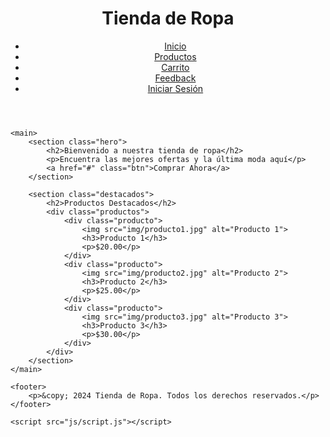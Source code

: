 <!DOCTYPE html>
<html lang="es">
<head>
    <meta charset="UTF-8">
    <meta name="viewport" content="width=device-width, initial-scale=1.0">
    <title>Tienda de Ropa</title>
    <link rel="stylesheet" href="css/styles.css">
</head>
<body>
    <header>
        <div class="logo">
            <h1>Tienda de Ropa</h1>
        </div>
        <nav>
            <ul>
                <li><a href="#">Inicio</a></li>
                <li><a href="#">Productos</a></li>
                <li><a href="#">Carrito</a></li>
                <li><a href="#">Feedback</a></li>
                <li><a href="#">Iniciar Sesión</a></li>
            </ul>
        </nav>
    </header>

    <main>
        <section class="hero">
            <h2>Bienvenido a nuestra tienda de ropa</h2>
            <p>Encuentra las mejores ofertas y la última moda aquí</p>
            <a href="#" class="btn">Comprar Ahora</a>
        </section>

        <section class="destacados">
            <h2>Productos Destacados</h2>
            <div class="productos">
                <div class="producto">
                    <img src="img/producto1.jpg" alt="Producto 1">
                    <h3>Producto 1</h3>
                    <p>$20.00</p>
                </div>
                <div class="producto">
                    <img src="img/producto2.jpg" alt="Producto 2">
                    <h3>Producto 2</h3>
                    <p>$25.00</p>
                </div>
                <div class="producto">
                    <img src="img/producto3.jpg" alt="Producto 3">
                    <h3>Producto 3</h3>
                    <p>$30.00</p>
                </div>
            </div>
        </section>
    </main>

    <footer>
        <p>&copy; 2024 Tienda de Ropa. Todos los derechos reservados.</p>
    </footer>

    <script src="js/script.js"></script>
